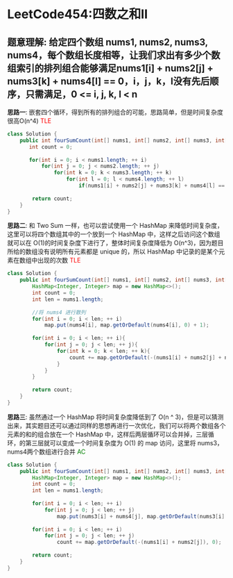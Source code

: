 # LeetCode454:四数之和Ⅱ

## 题意理解: 给定四个数组 nums1, nums2, nums3, nums4，每个数组长度相等，让我们求出有多少个数组索引的排列组合能够满足nums1[i] + nums2[j] + nums3[k] + nums4[l] == 0，i，j，k，l没有先后顺序，只需满足，0 <= i, j, k, l < n

**思路一**: 嵌套四个循环，得到所有的排列组合的可能，思路简单，但是时间复杂度很高O(n^4) <font color="red">TLE</font>

```java
class Solution {
    public int fourSumCount(int[] nums1, int[] nums2, int[] nums3, int[] nums4) {
       int count = 0;
        
       for(int i = 0; i < nums1.length; ++ i)
           for(int j = 0; j < nums2.length; ++ j)
               for(int k = 0; k < nums3.length; ++ k)
                   for(int l = 0; l < nums4.length; ++ l)
                       if(nums1[i] + nums2[j] + nums3[k] + nums4[l] == 0) ++count;
        
        return count;
    }
}
```
**思路二**: 和 Two Sum 一样，也可以尝试使用一个 HashMap 来降低时间复杂度，这里可以将四个数组其中的一个放到一个 HashMap 中，这样之后访问这个数组就可以在 O(1)的时间复杂度下进行了，整体时间复杂度降低为 O(n^3)，因为题目所给的数组没有说明所有元素都是 unique 的，所以 HashMap 中记录的是某个元素在数组中出现的次数 <font color="red">TLE</font>
```java
class Solution {
    public int fourSumCount(int[] nums1, int[] nums2, int[] nums3, int[] nums4) {
        HashMap<Integer, Integer> map = new HashMap<>();
        int count = 0;
        int len = nums1.length;
        
        //将 nums4 进行散列
        for(int i = 0; i < len; ++ i)
            map.put(nums4[i], map.getOrDefault(nums4[i], 0) + 1);
        
        for(int i = 0; i < len; ++ i){
            for(int j = 0; j < len; ++ j){
                for(int k = 0; k < len; ++ k){
                    count += map.getOrDefault(-(nums1[i] + nums2[j] + nums3[k]), 0);
                }
            }
        }
        
        return count;
    }
}
```

**思路三**: 虽然通过一个 HashMap 将时间复杂度降低到了 O(n ^ 3)，但是可以猜测出来，其实题目还可以通过同样的思想再进行一次优化，我们可以将两个数组各个元素的和的组合放在一个 HashMap 中，这样后两层循环可以合并掉，三层循环，的第三层就可以变成一个时间复杂度为 O(1) 的 map 访问，这里将 nums3，nums4两个数组进行合并 <font color="green">AC</font>
```java
class Solution {
    public int fourSumCount(int[] nums1, int[] nums2, int[] nums3, int[] nums4) {
        HashMap<Integer, Integer> map = new HashMap<>();
        int count = 0;
        int len = nums1.length;
        
        for(int i = 0; i < len; ++ i)
            for(int j = 0; j < len; ++ j)
                map.put(nums3[i] + nums4[j], map.getOrDefault(nums3[i] + nums4[j], 0) + 1);
        
        for(int i = 0; i < len; ++ i)
            for(int j = 0; j < len; ++ j)
                count += map.getOrDefault(-(nums1[i] + nums2[j]), 0);
        
        return count;
    }
}
```